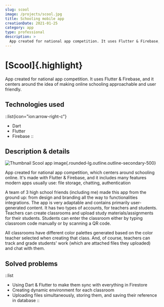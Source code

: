 ```yaml
---
slug: scool
image: /projects/scool.jpg
title: Schooling mobile app
creationDate: 2021-01-25
category: app
type: professional
description: >
  App created for national app competition. It uses Flutter & Firebase, and it centers around online schooling. There are two types of accounts for students and teachers, and they can create and join user-made classrooms.
---
```


# [Scool]{.highlight}

App created for national app competition. It uses Flutter & Firebase, and it centers around the idea of making online schooling approachable and user friendly.

## Technologies used

::list{icon="ion:arrow-right-c"}
- Dart
- Flutter
- Firebase
::

## Description & details

![Thumbnail Scool app image](/images/projects/scool.jpg){.rounded-lg.outline.outline-secondary-500}

App created for national app competition, which centers around schooling online. It's made with Flutter & Firebase, and it includes many features modern apps usually use: file storage, chatting, authentication

A team of 3 high school friends (including me) made this app from the ground up: from design and branding all the way to functionalities integrations. The app is very adaptable and contains primarily user-generated content. It has two types of accounts, for teachers and students. Teachers can create classrooms and upload study materials/assignments for their students. Students can enter the classroom either by typing classroom code manually or by scanning a QR code.

All classrooms have different color palettes generated based on the color teacher selected when creating that class.
And, of course, teachers can track and grade students' work (which are attached files they uploaded) and chat with them.

## Solved problems

::list
- Using Dart & Flutter to make them sync with everything in Firestore
- Creating dynamic environment for each classroom
- Uploading files simultaneously, storing them, and saving their reference in database
::